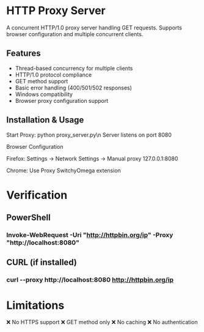# HTTP Proxy Server  
A concurrent HTTP/1.0 proxy server handling GET requests. Supports browser configuration and multiple concurrent clients.

## Features  
- Thread-based concurrency for multiple clients  
- HTTP/1.0 protocol compliance  
- GET method support  
- Basic error handling (400/501/502 responses)  
- Windows compatibility  
- Browser proxy configuration support  

## Installation & Usage  
Start Proxy:
   python proxy_server.py\n
Server listens on port 8080

Browser Configuration

Firefox: Settings → Network Settings → Manual proxy 127.0.0.1:8080

Chrome: Use Proxy SwitchyOmega extension

# Verification

## PowerShell
### Invoke-WebRequest -Uri "http://httpbin.org/ip" -Proxy "http://localhost:8080"

## CURL (if installed)
### curl --proxy http://localhost:8080 http://httpbin.org/ip

# Limitations
❌ No HTTPS support
❌ GET method only
❌ No caching
❌ No authentication
